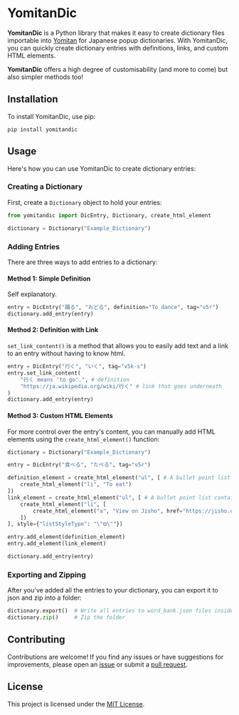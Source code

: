 # YomitanDic

**YomitanDic** is a Python library that makes it easy to create dictionary files importable into [Yomitan](https://github.com/themoeway/yomitan) for Japanese popup dictionaries. With YomitanDic, you can quickly create dictionary entries with definitions, links, and custom HTML elements.

**YomitanDic** offers a high degree of customisability (and more to come) but also simpler methods too!

## Installation

To install YomitanDic, use pip:

```
pip install yomitandic
```

## Usage

Here's how you can use YomitanDic to create dictionary entries:

### Creating a Dictionary

First, create a `Dictionary` object to hold your entries:

```python
from yomitandic import DicEntry, Dictionary, create_html_element

dictionary = Dictionary("Example_Dictionary")
```

### Adding Entries

There are three ways to add entries to a dictionary:

#### Method 1: Simple Definition

Self explanatory.

```python
entry = DicEntry("踊る", "おどる", definition="To dance", tag="v5r")
dictionary.add_entry(entry)
```

#### Method 2: Definition with Link

`set_link_content()` is a method that allows you to easily add text and a link to an entry without having to know html.

```python
entry = DicEntry("行く", "いく", tag="v5k-s")
entry.set_link_content(
    "行く means 'to go'.", # definition
    "https://ja.wikipedia.org/wiki/行く" # link that goes underneath
)
dictionary.add_entry(entry)
```

#### Method 3: Custom HTML Elements

For more control over the entry's content, you can manually add HTML elements using the `create_html_element()` function:

```python
dictionary = Dictionary("Example_Dictionary")

entry = DicEntry("食べる", "たべる", tag="v5r")

definition_element = create_html_element("ul", [ # A bullet point list containing one bullet point with text "To eat"
    create_html_element("li", "To eat")
])
link_element = create_html_element("ul", [ # A bullet point list containing one bullet point with hyperlink text "View on Jisho"
    create_html_element("li", [
        create_html_element("a", "View on Jisho", href="https://jisho.org/word/食べる")
    ])
], style={"listStyleType": "\"⧉\""})

entry.add_element(definition_element)
entry.add_element(link_element)

dictionary.add_entry(entry)
```

### Exporting and Zipping

After you've added all the entries to your dictionary, you can export it to json and zip into a folder:

```python
dictionary.export()  # Write all entries to word_bank.json files inside a folder with the name of the dictionary
dictionary.zip()     # Zip the folder
```

## Contributing

Contributions are welcome! If you find any issues or have suggestions for improvements, please open an [issue](https://github.com/hopto-dot/yomitan-dic/issues) or submit a [pull request](https://github.com/hopto-dot/yomitan-dic/pulls).

## License

This project is licensed under the [MIT License](https://opensource.org/licenses/MIT).
